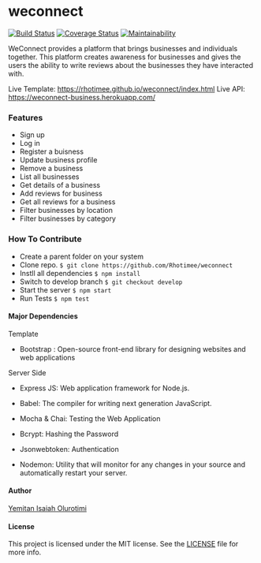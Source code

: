 # weconnect
[![Build Status](https://travis-ci.org/Rhotimee/weconnect.svg?branch=develop)](https://travis-ci.org/Rhotimee/weconnect) [![Coverage Status](https://coveralls.io/repos/github/Rhotimee/weconnect/badge.svg)](https://coveralls.io/github/Rhotimee/weconnect) [![Maintainability](https://api.codeclimate.com/v1/badges/876431ea563b9f8a8972/maintainability)](https://codeclimate.com/github/Rhotimee/weconnect/maintainability)

WeConnect provides a platform that brings businesses and individuals together. This platform creates awareness for businesses and gives the users the ability to write reviews about the businesses they have interacted with.

Live Template: https://rhotimee.github.io/weconnect/index.html
Live API: https://weconnect-business.herokuapp.com/

### Features
- Sign up
- Log in
- Register a buisness
- Update business profile
- Remove a business
- List all businesses
- Get details of a business
- Add reviews for business
- Get all reviews for a business
- Filter businesses by location
- Filter businesses by category

### How To Contribute
- Create a parent folder on your system
- Clone repo. `$ git clone https://github.com/Rhotimee/weconnect`
- Instll all dependencies
`$ npm install`
- Switch to develop branch
`$ git checkout develop`
- Start the server
`$ npm start`
- Run Tests
`$ npm test`

#### Major Dependencies

Template
- Bootstrap : Open-source front-end library for designing websites and web applications

Server Side
- Express JS: Web application framework for Node.js.
- Babel: The compiler for writing next generation JavaScript.
- Mocha & Chai: Testing the Web Application
- Bcrypt: Hashing the Password
- Jsonwebtoken: Authentication

- Nodemon: Utility that will monitor for any changes in your source and automatically restart your server.

#### Author
[Yemitan Isaiah Olurotimi](https://twitter.com/rhotimee)

#### License
This project is licensed under the MIT license. See the [LICENSE](https://github.com/Rhotimee/weconnect/blob/develop/LICENSE) file for more info.